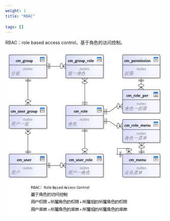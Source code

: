 ```yaml
---
weight: 1
title: "RBAC"

tags: []
---
```


RBAC：role based access control，基于角色的访问控制。

![](rbac.png)


